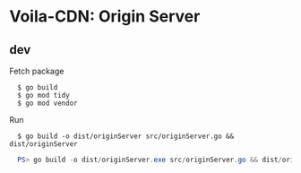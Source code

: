 # Voila-CDN: Origin Server

## dev
Fetch package

``` shell
  $ go build
  $ go mod tidy
  $ go mod vendor
```

Run
``` shell
  $ go build -o dist/originServer src/originServer.go && dist/originServer
```

``` powershell
  PS> go build -o dist/originServer.exe src/originServer.go && dist/originServer.exe
```

